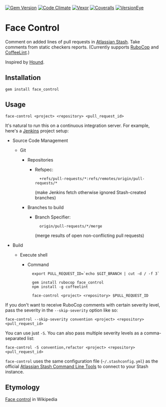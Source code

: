 [![Gem Version](https://img.shields.io/gem/v/face_control.svg)](https://rubygems.org/gems/face_control)
[![Code Climate](https://img.shields.io/codeclimate/github/vassilevsky/face_control.svg)](https://codeclimate.com/github/vassilevsky/face_control/code)
[![Vexor](https://ci.vexor.io/projects/126da196-c8e6-46f0-8bc7-b5f8f4b49732/status.svg)](https://ci.vexor.io/ui/projects/126da196-c8e6-46f0-8bc7-b5f8f4b49732/builds)
[![Coveralls](https://img.shields.io/coveralls/vassilevsky/face_control.svg)](https://coveralls.io/github/vassilevsky/face_control)
[![VersionEye](https://img.shields.io/versioneye/d/ruby/face_control.svg)](https://www.versioneye.com/ruby/face_control)

# Face Control

Comment on added lines of pull requests in [Atlassian Stash][].
Take comments from static checkers reports.
(Currently supports [RuboCop][] and [CoffeeLint][].)

Inspired by [Hound][].

## Installation

    gem install face_control

## Usage

    face-control <project> <repository> <pull_request_id>

It's natural to run this on a continuous integration server.
For example, here's a [Jenkins][] project setup:

* Source Code Management
  * Git
    * Repositories
      * Refspec:

              +refs/pull-requests/*:refs/remotes/origin/pull-requests/*

        (make Jenkins fetch otherwise ignored Stash-created branches)

    * Branches to build
      * Branch Specifier:

              origin/pull-requests/*/merge

        (merge results of open non-conflicting pull requests)

* Build
  * Execute shell
    * Command

            export PULL_REQUEST_ID=`echo $GIT_BRANCH | cut -d / -f 3`

            gem install rubocop face_control
            npm install -g coffeelint

            face-control <project> <repository> $PULL_REQUEST_ID

If you don't want to receive RuboCop comments with certain severity level,
pass the severity in the `--skip-severity` option like so:

    face-control --skip-severity convention <project> <repository> <pull_request_id>

You can use just `-S`.
You can also pass multiple severity levels as a comma-separated list:

    face-control -S convention,refactor <project> <repository> <pull_request_id>

`face-control` uses the same configuration file (`~/.stashconfig.yml`)
as the official [Atlassian Stash Command Line Tools][]
to connect to your Stash instance.

## Etymology

[Face control][] in Wikipedia

[Hound]: https://houndci.com
[Atlassian Stash]: https://www.atlassian.com/software/stash
[Atlassian Stash Command Line Tools]: https://bitbucket.org/atlassian/stash-command-line-tools
[RuboCop]: http://batsov.com/rubocop/
[CoffeeLint]: http://www.coffeelint.org
[Jenkins]: http://jenkins-ci.org
[Face control]: http://en.wikipedia.org/wiki/Face_control
